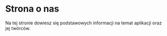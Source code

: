 # Strona o nas

Na tej stronie dowiesz się podstawowych informacji na temat aplikacji oraz jej twórców.
